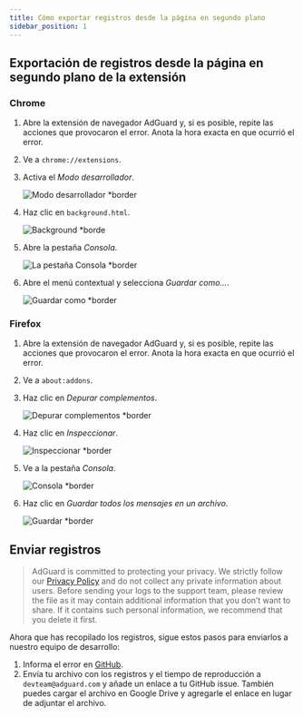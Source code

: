 ```yaml
---
title: Cómo exportar registros desde la página en segundo plano
sidebar_position: 1
---
```


## Exportación de registros desde la página en segundo plano de la extensión

### Chrome

1. Abre la extensión de navegador AdGuard y, si es posible, repite las acciones que provocaron el error. Anota la hora exacta en que ocurrió el error.

2. Ve a `chrome://extensions`.

3. Activa el _Modo desarrollador_.

   ![Modo desarrollador \*border](https://cdn.adguardvpn.com/content/kb/ad_blocker/browser_extension/developer_mode1.png)

4. Haz clic en `background.html`.

   ![Background \*borde](https://cdn.adguardvpn.com/content/kb/ad_blocker/browser_extension/background1.png)

5. Abre la pestaña _Consola_.

   ![La pestaña Consola \*border](https://cdn.adguardvpn.com/content/kb/vpn/browser_extension/console.png)

6. Abre el menú contextual y selecciona _Guardar como…_.

   ![Guardar como \*border](https://cdn.adguardvpn.com/content/kb/vpn/browser_extension/save.png)

### Firefox

1. Abre la extensión de navegador AdGuard y, si es posible, repite las acciones que provocaron el error. Anota la hora exacta en que ocurrió el error.

2. Ve a `about:addons`.

3. Haz clic en _Depurar complementos_.

   ![Depurar complementos \*border](https://cdn.adguardvpn.com/content/kb/vpn/browser_extension/add-ons.png)

4. Haz clic en _Inspeccionar_.

   ![Inspeccionar \*border](https://cdn.adguardvpn.com/content/kb/vpn/browser_extension/inspect.png)

5. Ve a la pestaña _Consola_.

   ![Consola \*border](https://cdn.adguardvpn.com/content/kb/vpn/browser_extension/ff_console.png)

6. Haz clic en _Guardar todos los mensajes en un archivo_.

   ![Guardar \*border](https://cdn.adguardvpn.com/content/kb/vpn/browser_extension/save-to-file.png)

## Enviar registros

> AdGuard is committed to protecting your privacy. We strictly follow our [Privacy Policy](https://adguard.com/en/privacy/browser-extension.html) and do not collect any private information about users. Before sending your logs to the support team, please review the file as it may contain additional information that you don’t want to share. If it contains such personal information, we recommend that you delete it first.

Ahora que has recopilado los registros, sigue estos pasos para enviarlos a nuestro equipo de desarrollo:

1. Informa el error en [GitHub](https://github.com/AdguardTeam/AdguardBrowserExtension/issues/new/choose).
2. Envía tu archivo con los registros y el tiempo de reproducción a `devteam@adguard.com` y añade un enlace a tu GitHub issue. También puedes cargar el archivo en Google Drive y agregarle el enlace en lugar de adjuntar el archivo.
